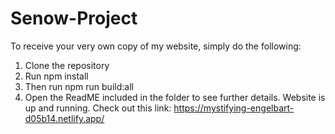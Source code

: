 # Senow-Project
To receive your very own copy of my website, simply do the following:
1. Clone the repository
2. Run npm install
3. Then run npm run build:all
4. Open the ReadME included in the folder to see further details.
Website is up and running. Check out this link: https://mystifying-engelbart-d05b14.netlify.app/
